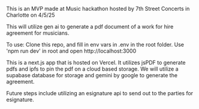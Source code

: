 This is an MVP made at Music hackathon hosted by 7th Street Concerts in Charlotte on 4/5/25

This will utilize gen ai to generate a pdf document of a work for hire agreement for musicians.

To use: Clone this repo, and fill in env vars in .env in the root folder. Use 'npm run dev' in root and open http://localhost:3000

This is a next.js app that is hosted on Vercel. It utilizes jsPDF to generate pdfs and ipfs to pin the pdf on a cloud based storage. We will utilize a supabase database for storage and gemini by google to generate the agreement.

Future steps include utilizing an esignature api to send out to the parties for esignature.

